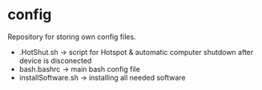 # config
Repository for storing own config files.

  * .HotShut.sh -> script for Hotspot & automatic computer shutdown after device is disconected
  * bash.bashrc -> main bash config file
  * installSoftware.sh -> installing all needed software
